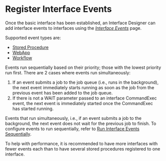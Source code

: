 # Register Interface Events

Once the basic interface has been established, an Interface Designer can
add interface events to interfaces using the *[Interface
Events](../Page_Desc/Interface_Events.htm)* page.

Supported event types are:

  - [Stored Procedure](Register_Stored_Procedure_Events.htm)
  - [WebApp](Register_WebApp_Events.htm)
  - [Workflow](Register_Workflow_Events.htm)

Events run sequentially based on their priority; those with the lowest
priority run first. There are 2 cases where events run simultaneously:

1.  If an event submits a job to the job queue (i.e., runs in the
    background), the next event immediately starts running as soon as
    the job from the previous event has been added to the job queue.
2.  If there is not a WAIT parameter passed to an interface CommandExec
    event, the next event is immediately started once the CommandExec
    has started running.

Events that run simultaneously, i.e., if an event submits a job to the
background, the next event does not wait for the previous job to finish.
To configure events to run sequentially, refer to [Run Interface Events
Sequentially](Run_Interface_Events_Sequentially.htm).

To help with performance, it is recommended to have more interfaces with
fewer events each than to have several stored procedures registered to
one interface.
